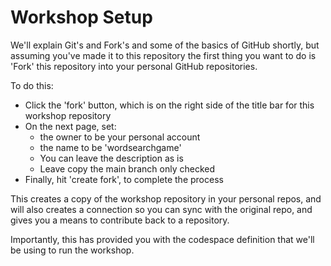 # Workshop Setup

We'll explain Git's and Fork's and some of the basics of GitHub shortly, but assuming you've made it to this repository the first thing you want to do is 'Fork' this repository into your personal GitHub repositories.

To do this:

- Click the 'fork' button, which is on the right side of the title bar for this workshop repository
- On the next page, set:
    - the owner to be your personal account
    - the name to be 'wordsearchgame'
    - You can leave the description as is
    - Leave copy the main branch only checked
- Finally, hit 'create fork', to complete the process

This creates a copy of the workshop repository in your personal repos, and will also creates a connection so you can sync with the original repo, and gives you a means to contribute back to a repository.

Importantly, this has provided you with the codespace definition that we'll be using to run the workshop.
